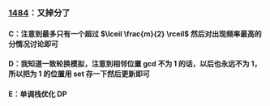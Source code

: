 
### [1484](https://codeforces.com/contest/1484)：又掉分了

#### C：注意到最多只有一个超过 $\lceil \frac{m}{2} \rceil$ 然后对出现频率最高的分情况讨论即可

#### D：我知道一致轮换模拟，注意到相邻位置 gcd 不为 1 的话，以后也永远不为 1，所以把为 1 的位置用 set 存一下然后更新即可

#### E：单调栈优化 DP